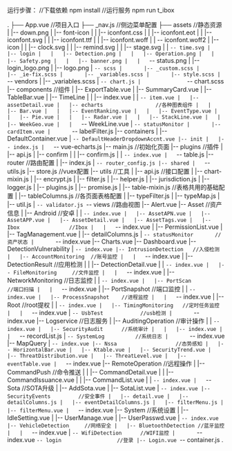 运行步骤：
      //下载依赖
      npm install
      //运行服务
      npm run t_ibox

.
├── App.vue                    //项目入口
├── _nav.js                    //侧边菜单配置
├── assets                     //静态资源
|   |-- down.png
|   |-- font-icon
|   |   |-- iconfont.css
|   |   |-- iconfont.eot
|   |   |-- iconfont.svg
|   |   |-- iconfont.ttf
|   |   |-- iconfont.woff
|   |   -- iconfont.woff2
|   |-- icon
|   |   |-- clock.svg
|   |   |-- remind.svg
|   |   |-- stage.svg
|   |   `-- time.svg
|   |-- login
|   |   |-- Detection.png
|   |   |-- Operation.png
|   |   |-- Safety.png
|   |   |-- banner.png
|   |   `-- status.png
|   |-- login_logo.png
|   |-- logo.png
|   `-- scss
|       |-- _custom.scss
|       |-- _ie-fix.scss
|       |-- _variables.scss
|       |-- style.scss
|       `-- vendors
|           |-- _variables.scss
|           `-- chart.js
|               `-- chart.scss
|-- components                //组件
|   |-- ExportTable.vue
|   |-- SummaryCard.vue
|   |-- TableBar.vue
|   |-- TimeLine
|   |   |-- index.vue
|   |   `-- item.vue
|   |-- assetDetail.vue
|   |-- echarts                 //各种图表组件
|   |   |-- Bar.vue
|   |   |-- EventRanking.vue
|   |   |-- EventType.vue
|   |   |-- Pie.vue
|   |   |-- Radar.vue
|   |   |-- StackLine.vue
|   |   |-- WeekGeo.vue
|   |   `-- WeekLine.vue
|   `-- statusMonitor
|       |-- cardItem.vue
|       `-- labelFilter.js
|-- containers
|   |-- DefaultContainer.vue
|   `-- DefaultHeaderDropdownAccnt.vue
|-- init
|   |-- index.js
|   `-- vue-echarts.js
|-- main.js                    //初始化页面
|-- plugins                    //插件
|   |-- api.js
|   |-- confirm
|   |   |-- confirm.js
|   |   `-- index.vue
|   `-- table.js
|-- router                     //路由配置
|   |-- index.js
|   `-- router_config.js
|-- shared
|   `-- utils.js
|-- store.js                     //vuex配置
|-- utils                      //工具
|   |-- api.js                   //接口配置
|   |-- chart-mixin.js
|   |-- encrypt.js
|   |-- filter.js
|   |-- helper.js
|   |-- jurisdiction.js
|   |-- logger.js
|   |-- plugins.js
|   |-- promise.js
|   |-- table-mixin.js           //表格共用的基础配置
|   |-- tableColumns.js          //各页面表格配置
|   |-- typeFilter.js
|   |-- typeMap.js
|   |-- util.js
|   `-- validator.js
`-- views                //路由视图
    |-- Alert.vue
    |-- Asset                 //资产信息
    |   |-- Android             //安卓
    |   |   `-- index.vue
    |   |-- AssetAPN.vue
    |   |-- AssetAPP.vue
    |   |-- AssetDetail.vue
    |   |-- AssetTags.vue
    |   |-- Ibox                //Ibox
    |   |   `-- index.vue
    |   |-- PermissionList.vue
    |   |-- TagManagement.vue
    |   |-- detailColumns.js
    |   `-- statusMonitor       //资产状态
    |       `-- index.vue
    |-- Charts.vue
    |-- Dashboard.vue
    |-- DetectionVulnerability
    |   `-- index.vue
    |-- IntrusionDetection   //入侵检测
    |   |-- AccountMonitoring  //账号监控
    |   |   `-- index.vue
    |   |-- DetectionResult    //应用检测
    |   |   |-- DetectionDetail.vue
    |   |   `-- index.vue
    |   |-- FileMonitoring     //文件监控
    |   |   `-- index.vue
    |   |-- NetworkMonitoring  //日志监控
    |   |   `-- index.vue
    |   |-- PortScan           //端口扫描
    |   |   `-- index.vue
    |   |-- PortSnapshot       //端口监控
    |   |   `-- index.vue
    |   |-- ProcessSnapshot    //进程监控
    |   |   `-- index.vue
    |   |-- Root               //root提权
    |   |   `-- index.vue
    |   |-- TimingMonitoring   //定时任务监控
    |   |   `-- index.vue
    |   `-- UsbTest            //usb检测
    |       `-- index.vue
    |-- Logservice           //日志服务
    |   |-- AuditingOperation  //审计操作
    |   |   `-- index.vue
    |   |-- SecurityAudit      //系统审计
    |   |   |-- index.vue
    |   |   `-- recordList.js
    |   `-- SystemLog          //系统日志
    |       `-- index.vue
    |-- MapQuery
    |   `-- index.vue
    |-- Nssa                   //态势感知
    |   |-- HorizontalBar.vue
    |   |-- Ktable.vue
    |   |-- SecurityTrend.vue
    |   |-- ThreatDistribution.vue
    |   |-- ThreatLevel.vue
    |   |-- eventTable.vue
    |   `-- index.vue
    |-- RemoteOperation        //远程操作
    |   |-- CommandPush        //命令推送
    |   |   |-- CommandDetail.vue
    |   |   |-- CommandIssuance.vue
    |   |   |-- CommandList.vue
    |   |   `-- index.vue
    |   `-- Sota               //SOTA升级
    |       |-- AddSota.vue
    |       |-- SotaList.vue
    |       `-- index.vue
    |-- SecurityEvents         //安全事件
    |   |-- detail.vue
    |   |-- detailColumns.js
    |   |-- eventDetailColumns.js
    |   |-- filterMenu.js
    |   |-- filterMenu.vue
    |   `-- index.vue
    |-- System                 //系统设置
    |   |-- IdleSetting.vue
    |   |-- UserManage.vue
    |   |-- UserPasswd.vue
    |   `-- index.vue
    |-- VehicleDetection     //网络安全
    |   |-- BluetoothDetection //蓝牙监控
    |   |   `-- index.vue
    |   `-- WifiDetection      //WIFI监控
    |       `-- index.vue
    `-- login                  //登录
        |-- Login.vue
        `-- container.js
.
